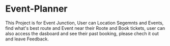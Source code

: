 # Event-Planner
This Project is for Event Junction, User can Location Segemnts and Events, find what's best route and Event near their Roote and Book tickets, user can also access the dasboard and see their past booking, please chech it out and leave Feedback.
